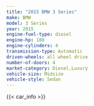 ```yaml
---
title: "2015 BMW 3 Series"
make: BMW
model: 3 Series
year: 2015
engine-fuel-type: diesel
engine-hp: 180
engine-cylinders: 4
transmission-type: Automatic
driven-wheels: all wheel drive
number-of-doors: 4
market-category: Diesel,Luxury
vehicle-size: Midsize
vehicle-style: Sedan
---
```


{{< car_info >}}
